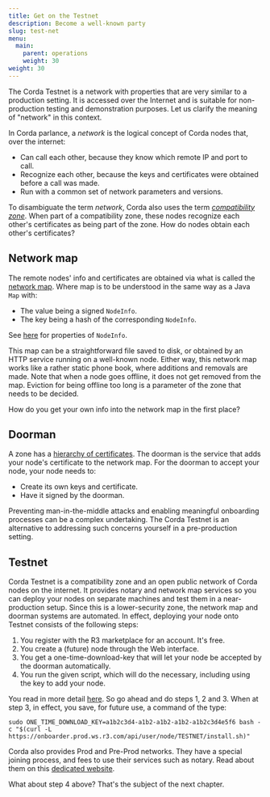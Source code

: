 ```yaml
---
title: Get on the Testnet
description: Become a well-known party
slug: test-net
menu:
  main:
    parent: operations
    weight: 30
weight: 30
---
```


The Corda Testnet is a network with properties that are very similar to a production setting. It is accessed over the Internet and is suitable for non-production testing and demonstration purposes. Let us clarify the meaning of "network" in this context.

In Corda parlance, a _network_ is the logical concept of Corda nodes that, over the internet:

* Can call each other, because they know which remote IP and port to call.
* Recognize each other, because the keys and certificates were obtained before a call was made.
* Run with a common set of network parameters and versions.

To disambiguate the term _network_, Corda also uses the term [_compatibility zone_](https://docs.corda.net/docs/corda-os/4.5/compatibility-zones.html). When part of a compatibility zone, these nodes recognize each other's certificates as being part of the zone. How do nodes obtain each other's certificates?

## Network map

The remote nodes' info and certificates are obtained via what is called the [network map](https://docs.corda.net/docs/corda-os/4.5/network-map.html). Where map is to be understood in the same way as a Java `Map` with:

* The value being a signed `NodeInfo`.
* The key being a hash of the corresponding `NodeInfo`.

See [here](https://api.corda.net/api/corda-os/4.4/html/api/kotlin/corda/net.corda.core.node/-node-info/index.html) for properties of `NodeInfo`.

This map can be a straightforward file saved to disk, or obtained by an HTTP service running on a well-known node. Either way, this network map works like a rather static phone book, where additions and removals are made. Note that when a node goes offline, it does not get removed from the map. Eviction for being offline too long is a parameter of the zone that needs to be decided.

How do you get your own info into the network map in the first place?

## Doorman

A zone has a [hierarchy of certificates](https://docs.corda.net/docs/corda-os/4.5/cipher-suites.html). The doorman is the service that adds your node's certificate to the network map. For the doorman to accept your node, your node needs to:

* Create its own keys and certificate.
* Have it signed by the doorman.

Preventing man-in-the-middle attacks and enabling meaningful onboarding processes can be a complex undertaking. The Corda Testnet is an alternative to addressing such concerns yourself in a pre-production setting.

## Testnet

Corda Testnet is a compatibility zone and an open public network of Corda nodes on the internet. It provides notary and network map services so you can deploy your nodes on separate machines and test them in a near-production setup. Since this is a lower-security zone, the network map and doorman systems are automated. In effect, deploying your node onto Testnet consists of the following steps:

1. You register with the R3 marketplace for an account. It's free.
2. You create a (future) node through the Web interface.
3. You get a one-time-download-key that will let your node be accepted by the doorman automatically.
4. You run the given script, which will do the necessary, including using the key to add your node.

You read in more detail [here](https://docs.corda.net/docs/corda-os/4.5/corda-testnet-intro.html). So go ahead and do steps 1, 2 and 3. When at step 3, in effect, you save, for future use, a command of the type:

```shell
sudo ONE_TIME_DOWNLOAD_KEY=a1b2c3d4-a1b2-a1b2-a1b2-a1b2c3d4e5f6 bash -c "$(curl -L https://onboarder.prod.ws.r3.com/api/user/node/TESTNET/install.sh)"
```

Corda also provides Prod and Pre-Prod networks. They have a special joining process, and fees to use their services such as  notary. Read about them on this [dedicated website](https://corda.network/).

What about step 4 above? That's the subject of the next chapter.
